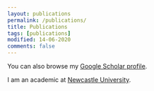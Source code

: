 ```yaml
---
layout: publications
permalink: /publications/
title: Publications
tags: [publications]
modified: 14-06-2020
comments: false
---
```


You can also browse my <a href="https://scholar.google.es/citations?user=ZEtKYf8AAAAJ" target="_blank">Google Scholar profile</a>.

I am an academic at <a href="https://www.ncl.ac.uk/" target="_blank">Newcastle University</a>. 
